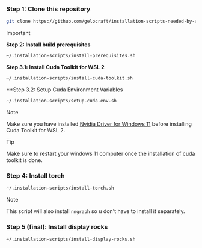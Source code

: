### Step 1: Clone this repository
```sh
git clone https://github.com/gelocraft/installation-scripts-needed-by-arwa ~/.installation-scripts
```

> [!Important]
> **Step 2: Install build prerequisites**
> ```sh
> ~/.installation-scripts/install-prerequisites.sh
> ```
>
> **Step 3.1: Install Cuda Toolkit for WSL 2**
> ```sh
> ~/.installation-scripts/install-cuda-toolkit.sh
> ```
>
> **Step 3.2: Setup Cuda Environment Variables
> ```sh
> ~/.installation-scripts/setup-cuda-env.sh
> ```

> [!Note]
> Make sure you have installed [Nvidia Driver for Windows 11](https://www.nvidia.com/en-us/drivers/) before installing Cuda Toolkit for WSL 2.

> [!Tip]
> Make sure to restart your windows 11 computer once the installation of cuda toolkit is done.

### Step 4: Install torch
```sh
~/.installation-scripts/install-torch.sh
```
> [!Note]
> This script will also install `nngraph` so u don't have to install it separately.

### Step 5 (final): Install display rocks
```sh
~/.installation-scripts/install-display-rocks.sh
```
